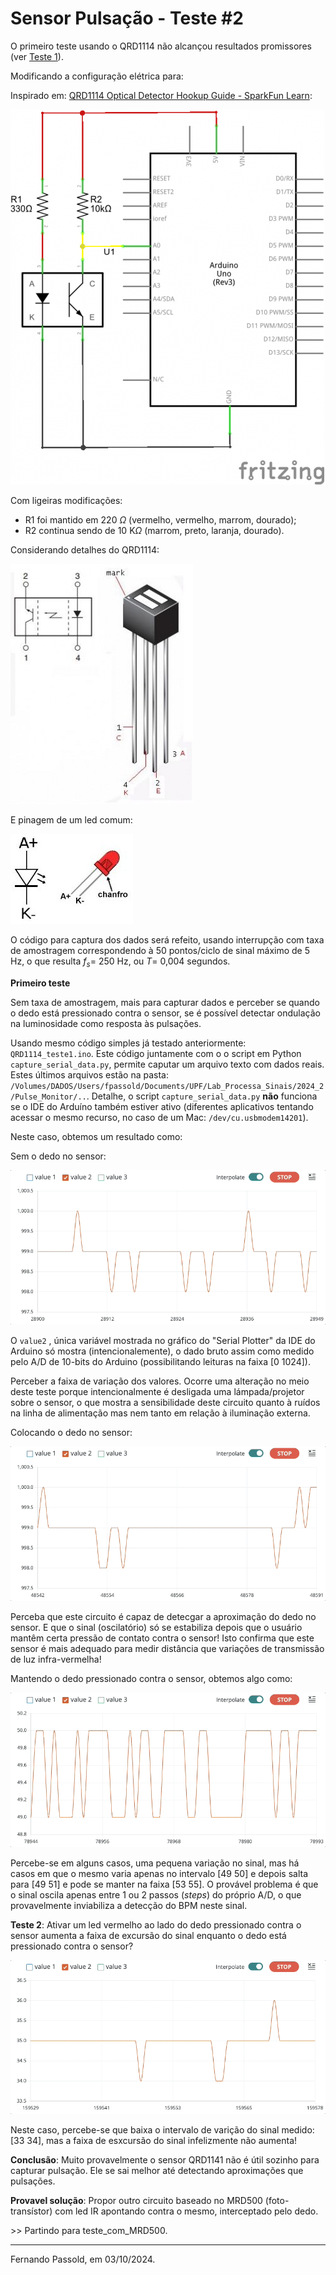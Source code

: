 # Sensor Pulsação - Teste #2

O primeiro teste usando o QRD1114 não alcançou resultados promissores (ver [Teste 1](QRD1114.html)).

Modificando a configuração elétrica para:

Inspirado em: [QRD1114 Optical Detector Hookup Guide - SparkFun Learn](https://learn.sparkfun.com/tutorials/qrd1114-optical-detector-hookup-guide/all):

![sparkfun_example_circuit_schem](sparkfun_example_circuit_schem.png)

Com ligeiras modificações:

* R1 foi mantido em 220 $\Omega$ (vermelho, vermelho, marrom, dourado);
* R2 continua sendo de 10 K$\Omega$ (marrom, preto, laranja, dourado).

Considerando detalhes do QRD1114:

![QRD1114_pinagem](QRD1114_pinagem.jpeg)

E pinagem de um led comum:

![led_3](led_3.jpg)

O código para captura dos dados será refeito, usando interrupção com taxa de amostragem correspondendo à 50 pontos/ciclo de sinal máximo de 5 Hz, o que resulta $f_s=$ 250 Hz, ou $T=$ 0,004 segundos.

**Primeiro teste**

Sem taxa de amostragem, mais para capturar dados e perceber se quando o dedo está pressionado contra o sensor, se é possível detectar ondulação na luminosidade como resposta às pulsações.

Usando mesmo código simples já testado anteriormente: `QRD1114_teste1.ino`. Este código juntamente com o o script em Python `capture_serial_data.py`, permite caputar um arquivo texto com dados reais. Estes últimos arquivos estão na pasta: `/Volumes/DADOS/Users/fpassold/Documents/UPF/Lab_Processa_Sinais/2024_2/Pulse_Monitor/..`. Detalhe, o script `capture_serial_data.py` **não** funciona se o IDE do Arduíno também estiver ativo (diferentes aplicativos tentando acessar o mesmo recurso, no caso de um Mac: `/dev/cu.usbmodem14201`).

Neste caso, obtemos um resultado como:

Sem o dedo no sensor:

![captura_2_sem_dedo_03102024](captura_2_sem_dedo_03102024.gif)

O `value2` , única variável mostrada no gráfico do "Serial Plotter" da IDE do Arduino só mostra (intencionalemente), o dado bruto assim como medido pelo A/D de 10-bits do Arduino (possibilitando leituras na faixa [0  1024]).

Perceber a faixa de variação dos valores. Ocorre uma alteração no meio deste teste porque intencionalmente é desligada uma lámpada/projetor sobre o sensor, o que mostra a sensibilidade deste circuito quanto à ruídos na linha de alimentação mas nem tanto em relação à iluminação externa.

Colocando o dedo no sensor:

![captura_2_colocando_dedo_03102024](captura_2_colocando_dedo_03102024.gif)

Perceba que este circuito é capaz de detecgar a aproximação do dedo no sensor. E que o sinal (oscilatório) só se estabiliza depois que o usuário mantêm certa pressão de contato contra o sensor! Isto confirma que este sensor é mais adequado para medir distância que variações de transmissão de luz infra-vermelha!

Mantendo o dedo pressionado contra o sensor, obtemos algo como:

![captura_2_dedo_pressionado_03102024](captura_2_dedo_pressionado_03102024.gif)

Percebe-se em alguns casos, uma pequena variação no sinal, mas há casos em que o mesmo varia apenas no intervalo [49  50] e depois salta para [49  51] e pode se manter na faixa [53  55]. O provável problema é que o sinal oscila apenas entre 1 ou 2 passos (*steps*) do próprio A/D, o que provavelmente inviabiliza a detecção do BPM neste sinal.

**Teste 2**: Ativar um led vermelho ao lado do dedo pressionado contra o sensor aumenta a faixa de excursão do sinal enquanto o dedo está pressionado contra o sensor?

![captura_2_dedo_pressionado_ledIR_paralelo_ativado_03102024](captura_2_dedo_pressionado_ledIR_paralelo_ativado_03102024.gif)

Neste caso, percebe-se que baixa o intervalo de varição do sinal medido: [33  34], mas a faixa de esxcursão do sinal infelizmente não aumenta!

**Conclusão**: Muito provavelmente o sensor QRD1141 não é útil sozinho para capturar pulsação. Ele se sai melhor até detectando aproximações que pulsações.

**Provavel solução**: Propor outro circuito baseado no MRD500 (foto-transístor) com led IR apontando contra o mesmo, interceptado pelo dedo.

\>> Partindo para teste_com_MRD500.

----

Fernando Passold, em 03/10/2024.

